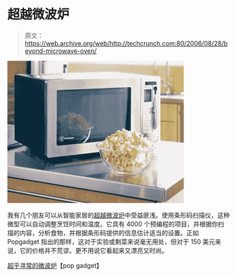 # 超越微波炉

> 原文：<https://web.archive.org/web/http://techcrunch.com:80/2006/08/28/beyond-microwave-oven/>

![](img/f6a47da55ea87f0632a6ea2ff0afb9dc.png)

我有几个朋友可以从智能家居的[超越微波炉](https://web.archive.org/web/20151220091852/http://www.smarthome.com/13041.html)中受益匪浅。使用条形码扫描仪，这种微型可以自动调整烹饪时间和温度。它具有 4000 个预编程的项目，并根据你扫描的内容，分析食物，并根据条形码提供的信息估计适当的设置。正如 Popgadget 指出的那样，这对于实验或剩菜来说毫无用处，但对于 150 美元来说，它的价格并不荒谬。更不用说它看起来又漂亮又时尚。

[超乎寻常的微波炉](https://web.archive.org/web/20151220091852/http://www.popgadget.net/2006/08/a_microwave_bey.php)【pop gadget】